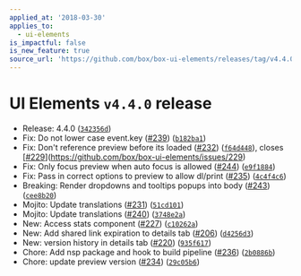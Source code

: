 ```yaml
---
applied_at: '2018-03-30'
applies_to:
  - ui-elements
is_impactful: false
is_new_feature: true
source_url: 'https://github.com/box/box-ui-elements/releases/tag/v4.4.0'
---
```


# UI Elements `v4.4.0` release


* Release: 4.4.0 ([`342356d`](https://github.com/box/box-ui-elements/commit[`342356d`](https://github.com/box/box-ui-elements/commit/342356d)))
* Fix: Do not lower case event.key ([#239](https://github.com/box/box-ui-elements/pull/239)) ([`b182ba1`](https://github.com/box/box-ui-elements/commit[`b182ba1`](https://github.com/box/box-ui-elements/commit/b182ba1)))
* Fix: Don't reference preview before its loaded ([#232](https://github.com/box/box-ui-elements/pull/232)) ([`f64d448`](https://github.com/box/box-ui-elements/commit[`f64d448`](https://github.com/box/box-ui-elements/commit/f64d448))), closes [[#229](https://github.com/box/box-ui-elements/pull/229)](https://github.com/box/box-ui-elements/issues/229)
* Fix: Only focus preview when auto focus is allowed ([#244](https://github.com/box/box-ui-elements/pull/244)) ([`e9f1884`](https://github.com/box/box-ui-elements/commit[`e9f1884`](https://github.com/box/box-ui-elements/commit/e9f1884)))
* Fix: Pass in correct options to preview to allow dl/print ([#235](https://github.com/box/box-ui-elements/pull/235)) ([`4c4f4c6`](https://github.com/box/box-ui-elements/commit[`4c4f4c6`](https://github.com/box/box-ui-elements/commit/4c4f4c6)))
* Breaking: Render dropdowns and tooltips popups into body ([#243](https://github.com/box/box-ui-elements/pull/243)) ([`cee8b20`](https://github.com/box/box-ui-elements/commit[`cee8b20`](https://github.com/box/box-ui-elements/commit/cee8b20)))
* Mojito: Update translations ([#231](https://github.com/box/box-ui-elements/pull/231)) ([`51cd101`](https://github.com/box/box-ui-elements/commit[`51cd101`](https://github.com/box/box-ui-elements/commit/51cd101)))
* Mojito: Update translations ([#240](https://github.com/box/box-ui-elements/pull/240)) ([`3748e2a`](https://github.com/box/box-ui-elements/commit[`3748e2a`](https://github.com/box/box-ui-elements/commit/3748e2a)))
* New: Access stats component ([#227](https://github.com/box/box-ui-elements/pull/227)) ([`c10262a`](https://github.com/box/box-ui-elements/commit[`c10262a`](https://github.com/box/box-ui-elements/commit/c10262a)))
* New: Add shared link expiration to details tab ([#206](https://github.com/box/box-ui-elements/pull/206)) ([`d4256d3`](https://github.com/box/box-ui-elements/commit[`d4256d3`](https://github.com/box/box-ui-elements/commit/d4256d3)))
* New: version history in details tab ([#220](https://github.com/box/box-ui-elements/pull/220)) ([`935f617`](https://github.com/box/box-ui-elements/commit[`935f617`](https://github.com/box/box-ui-elements/commit/935f617)))
* Chore: Add nsp package and hook to build pipeline ([#236](https://github.com/box/box-ui-elements/pull/236)) ([`2b0886b`](https://github.com/box/box-ui-elements/commit[`2b0886b`](https://github.com/box/box-ui-elements/commit/2b0886b)))
* Chore: update preview version ([#234](https://github.com/box/box-ui-elements/pull/234)) ([`29c05b6`](https://github.com/box/box-ui-elements/commit[`29c05b6`](https://github.com/box/box-ui-elements/commit/29c05b6)))



